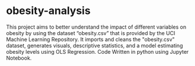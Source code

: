 # obesity-analysis
This project aims to better understand the impact of different variables on obesity by using the dataset “obesity.csv” that is provided
by the UCI Machine Learning Repository. It imports and cleans the "obesity.csv" dataset, generates visuals, descriptive statistics, and a model
estimating obesity levels using OLS Regression. Code Written in python using Jupyter Notebook.

